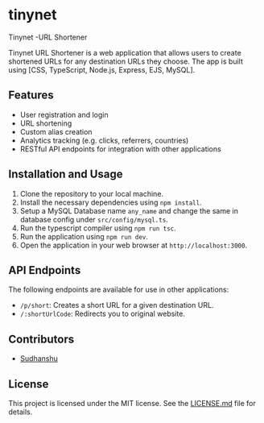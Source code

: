# tinynet
Tinynet -URL Shortener

Tinynet URL Shortener is a web application that allows users to create shortened URLs for any destination URLs they choose. The app is built using [CSS, TypeScript, Node.js, Express, EJS, MySQL].

## Features

- User registration and login
- URL shortening
- Custom alias creation
- Analytics tracking (e.g. clicks, referrers, countries)
- RESTful API endpoints for integration with other applications

## Installation and Usage

1. Clone the repository to your local machine.
2. Install the necessary dependencies using `npm install`.
2. Setup a MySQL Database name `any_name` and change the same in database config under `src/config/mysql.ts`.
3. Run the typescript compiler using `npm run tsc`.
3. Run the application using `npm run dev`.
4. Open the application in your web browser at `http://localhost:3000`.

## API Endpoints

The following endpoints are available for use in other applications:

- `/p/short`: Creates a short URL for a given destination URL.
- `/:shortUrlCode`: Redirects you to original website.

## Contributors

- [Sudhanshu](https://github.com/ks961)

## License

This project is licensed under the MIT license. See the [LICENSE.md](LICENSE.md) file for details.